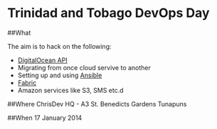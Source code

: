 Trinidad and Tobago DevOps Day
==============================

##What

The aim is to hack on the following:
  * [DigitalOcean API](https://developers.digitalocean.com)
  * Migrating from once cloud servive to another
  * Setting up and using [Ansible](http://www.ansibleworks.com) 
  * [Fabric](http://docs.fabfile.org/en/1.8/)
  * Amazon services like S3, SMS etc.d
  

##Where
ChrisDev HQ - A3 St. Benedicts Gardens Tunapuns

##When
17 January 2014



